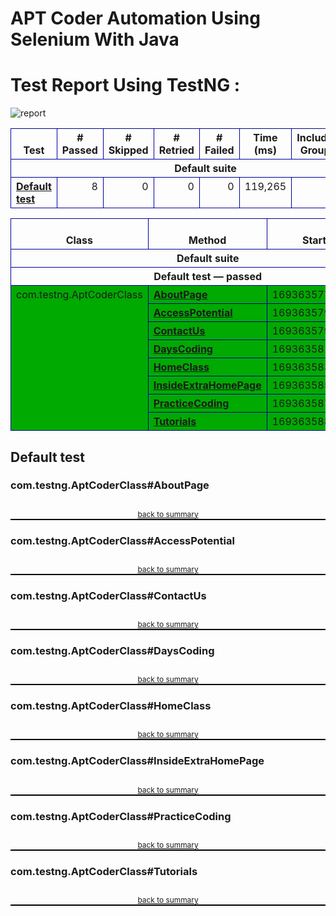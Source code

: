 # APT Coder Automation Using Selenium With Java
# Test Report Using TestNG :


![report](https://github.com/faizan1402/APT_CODER_AUTOMATION/assets/44410930/829d1f0e-06be-4e15-bd91-2bbea0433be8)


<!DOCTYPE html PUBLIC "-//W3C//DTD XHTML 1.1//EN" "https://www.w3.org/TR/xhtml11/DTD/xhtml11.dtd">
<html xmlns="https://www.w3.org/1999/xhtml">
<head>
<meta http-equiv="content-type" content="text/html; charset=UTF-8"/>
<title>TestNG Report</title>
<style type="text/css">table {margin-bottom:10px;border-collapse:collapse;empty-cells:show}th,td {border:1px solid #009;padding:.25em .5em}th {vertical-align:bottom}td {vertical-align:top}table a {font-weight:bold}.stripe td {background-color: #E6EBF9}.num {text-align:right}.passedodd td {background-color: #3F3}.passedeven td {background-color: #0A0}.skippedodd td {background-color: #DDD}.skippedeven td {background-color: #CCC}.failedodd td,.attn {background-color: #F33}.failedeven td,.stripe .attn {background-color: #D00}.stacktrace {white-space:pre;font-family:monospace}.totop {font-size:85%;text-align:center;border-bottom:2px solid #000}.invisible {display:none}</style>
</head>
<body>
<table>
<tr><th>Test</th><th># Passed</th><th># Skipped</th><th># Retried</th><th># Failed</th><th>Time (ms)</th><th>Included Groups</th><th>Excluded Groups</th></tr>
<tr><th colspan="8">Default suite</th></tr>
<tr><td><a href="#t0">Default test</a></td><td class="num">8</td><td class="num">0</td><td class="num">0</td><td class="num">0</td><td class="num">119,265</td><td></td><td></td></tr>
</table>
<table id='summary'><thead><tr><th>Class</th><th>Method</th><th>Start</th><th>Time (ms)</th></tr></thead><tbody><tr><th colspan="4">Default suite</th></tr></tbody><tbody id="t0"><tr><th colspan="4">Default test &#8212; passed</th></tr><tr class="passedeven"><td rowspan="8">com.testng.AptCoderClass</td><td><a href="#m0">AboutPage</a></td><td rowspan="1">1693635776095</td><td rowspan="1">10892</td></tr><tr class="passedeven"><td><a href="#m1">AccessPotential</a></td><td rowspan="1">1693635793784</td><td rowspan="1">101</td></tr><tr class="passedeven"><td><a href="#m2">ContactUs</a></td><td rowspan="1">1693635799665</td><td rowspan="1">10289</td></tr><tr class="passedeven"><td><a href="#m3">DaysCoding</a></td><td rowspan="1">1693635817009</td><td rowspan="1">7063</td></tr><tr class="passedeven"><td><a href="#m4">HomeClass</a></td><td rowspan="1">1693635830488</td><td rowspan="1">15318</td></tr><tr class="passedeven"><td><a href="#m5">InsideExtraHomePage</a></td><td rowspan="1">1693635852444</td><td rowspan="1">16268</td></tr><tr class="passedeven"><td><a href="#m6">PracticeCoding</a></td><td rowspan="1">1693635876426</td><td rowspan="1">1479</td></tr><tr class="passedeven"><td><a href="#m7">Tutorials</a></td><td rowspan="1">1693635884142</td><td rowspan="1">1410</td></tr></tbody>
</table>
<h2>Default test</h2><h3 id="m0">com.testng.AptCoderClass#AboutPage</h3><table class="result"><tr><th class="invisible"/></tr></table><p class="totop"><a href="#summary">back to summary</a></p>
<h3 id="m1">com.testng.AptCoderClass#AccessPotential</h3><table class="result"><tr><th class="invisible"/></tr></table><p class="totop"><a href="#summary">back to summary</a></p>
<h3 id="m2">com.testng.AptCoderClass#ContactUs</h3><table class="result"><tr><th class="invisible"/></tr></table><p class="totop"><a href="#summary">back to summary</a></p>


  
<h3 id="m3">com.testng.AptCoderClass#DaysCoding</h3><table class="result"><tr><th class="invisible"/></tr></table><p class="totop"><a href="#summary">back to summary</a></p>
<h3 id="m4">com.testng.AptCoderClass#HomeClass</h3><table class="result"><tr><th class="invisible"/></tr></table><p class="totop"><a href="#summary">back to summary</a></p>
<h3 id="m5">com.testng.AptCoderClass#InsideExtraHomePage</h3><table class="result"><tr><th class="invisible"/></tr></table><p class="totop"><a href="#summary">back to summary</a></p>
<h3 id="m6">com.testng.AptCoderClass#PracticeCoding</h3><table class="result"><tr><th class="invisible"/></tr></table><p class="totop"><a href="#summary">back to summary</a></p>
<h3 id="m7">com.testng.AptCoderClass#Tutorials</h3><table class="result"><tr><th class="invisible"/></tr></table><p class="totop"><a href="#summary">back to summary</a></p>
</body>
</html>
